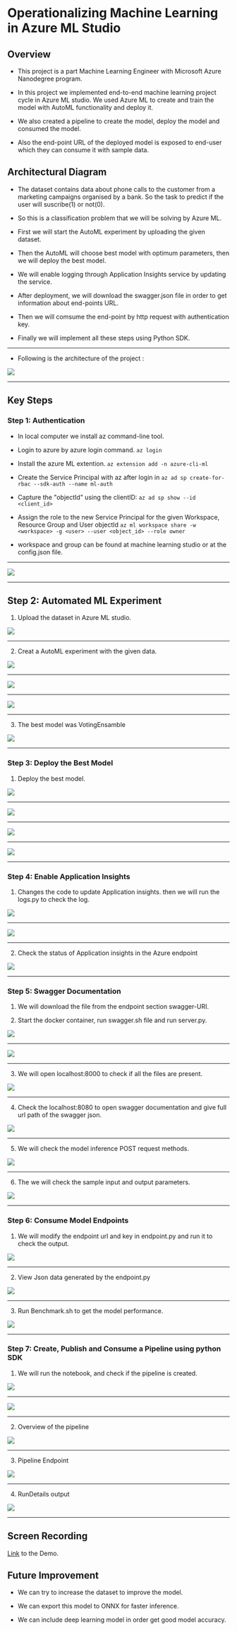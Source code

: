 # Operationalizing Machine Learning in Azure ML Studio

## Overview

* This project is a part Machine Learning Engineer with Microsoft Azure Nanodegree program.

* In this project we implemented end-to-end machine learning project cycle in Azure ML studio. We used Azure ML to create and train the model with AutoML functionality and deploy it. 

* We also created a pipeline to create the model, deploy the model and consumed the model.

* Also the end-point URL of the deployed model is exposed to end-user which they can consume it with sample data.


## Architectural Diagram

* The dataset contains data about phone calls to the customer from a marketing campaigns organised by a bank. So the task to predict if the user will suscribe(1) or not(0).

* So this is a classification problem that we will be solving by Azure ML.

* First we will start the AutoML experiment by uploading the given dataset.

* Then the AutoML will choose best model with optimum parameters, then we will deploy the best model.

* We will enable logging through Application Insights service by updating the service.

* After deployment, we will download the swagger.json file in order to get information about end-points URL.

* Then we will comsume the end-point by http request with authentication key.

* Finally we will implement all these steps using Python SDK.

---

* Following is the architecture of the project :

![](images/arc.png)

---

## Key Steps

### Step 1: Authentication

* In local computer we install az command-line tool.

* Login to azure by azure login command.
`az login`

* Install the azure ML extention.
`az extension add -n azure-cli-ml`

* Create the Service Principal with az after login in
`az ad sp create-for-rbac --sdk-auth --name ml-auth`

* Capture the "objectId" using the clientID:
`az ad sp show --id <client_id>`

* Assign the role to the new Service Principal for the given Workspace, Resource Group and User objectId
`az ml workspace share -w <workspace> -g <user> --user <object_id> --role owner`

* workspace and group can be found at machine learning studio or at the config.json file.

---

![](images/auth.png)

---

## Step 2: Automated ML Experiment

1. Upload the dataset in Azure ML studio.

![](images/dataset.png)

---

2. Creat a AutoML experiment with the given data.

![](images/automl_start.png)

---
![](images/automl_end.png)

---

![](images/automl_experiment.png)

---


3. The best model was VotingEnsamble 

![](images/best_model1.png)

---

### Step 3: Deploy the Best Model

1. Deploy the best model.

![](images/deploy_model1.png)

---

![](images/deploy_model2.png)

---

![](images/deploy_model3.png)

---

![](images/deploy_model4.png)

---

### Step 4: Enable Application Insights

1. Changes the code to update Application insights. then we will run the logs.py to check the log.

![](images/log1.png)

---

![](images/log2.png)

---

2. Check the status of Application insights in the Azure endpoint

![](images/endpoint_status.png)

---


### Step 5: Swagger Documentation

1. We will download the file from the endpoint section swagger-URI.

2. Start the docker container, run swagger.sh file and run server.py.
 

![](images/swagger_sh.png)

---

![](images/swagger_server.png)

---

3. We will open localhost:8000 to check if all the files are present.


![](images/swagger_files.png)

---
4. Check the localhost:8080 to open swagger documentation and give full url path of the swagger json. 

![](images/documention.png)

---

5. We will check the model inference POST request methods.

![](images/post_request.png)

---

6. The we will check the sample input and output parameters.

![](images/parameters.png)

---

### Step 6: Consume Model Endpoints

1. We will modify the endpoint url and key in endpoint.py and run it to check the output.


![](images/run_endpoint.png)

---

2. View Json data generated by the endpoint.py

![](images/output_data.png)

---

3. Run Benchmark.sh to get the model performance. 

![](images/benchmark.png)

---


### Step 7: Create, Publish and Consume a Pipeline using python SDK

1. We will run the notebook, and check if the pipeline is created. 

![](images/experiment_sdk.png)

---

![](images/pipeline.png)

---

2. Overview of the pipeline

![](images/pipeline_overview.png)

---

3. Pipeline Endpoint

![](images/pipeline_endpoint.png)

---

4. RunDetails output

![](images/pipeline_notebook.png)

---

## Screen Recording

[Link](https://www.youtube.com/watch?v=YzuQHDOCGz8) to the Demo.


## Future Improvement

* We can try to increase the dataset to improve the model.

* We can export this model to ONNX for faster inference.

* We can include deep learning model in order get good model accuracy. 